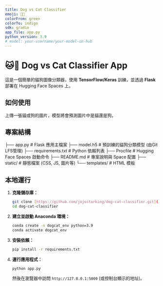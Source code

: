 ```yaml
---
title: Dog vs Cat Classifier
emoji: 🐶🐱
colorFrom: green
colorTo: indigo
sdk: gradio
app_file: app.py 
python_version: 3.9 
# model: your-username/your-model-on-hub 
---
```


# 🐱🐶 Dog vs Cat Classifier App

這是一個簡單的貓狗圖像分類器，使用 **TensorFlow/Keras** 訓練，並透過 **Flask** 部署在 Hugging Face Spaces 上。

## 如何使用

上傳一張貓或狗的圖片，模型將會預測圖片中是貓還是狗。

## 專案結構
├── app.py             # Flask 應用主檔案
├── model.h5           # 預訓練的貓狗分類模型 (由Git LFS管理)
├── requirements.txt   # Python 依賴列表
├── Procfile           # Hugging Face Spaces 啟動命令
├── README.md          # 專案說明與 Space 配置
├── static/            # 靜態檔案 (CSS, JS, 圖片等)
└── templates/         # HTML 模板

## 本地運行

1.  **克隆儲存庫：**
    ```bash
    git clone [https://github.com/jojostarking/dog-cat-classifier.git](https://github.com/jojostarking/dog-cat-classifier.git)
    cd dog-cat-classifier
    ```
2.  **建立並啟動 Anaconda 環境：**
    ```bash
    conda create -n dogcat_env python=3.9
    conda activate dogcat_env
    ```
3.  **安裝依賴：**
    ```bash
    pip install -r requirements.txt
    ```
4.  **運行應用程式：**
    ```bash
    python app.py
    ```
    然後在瀏覽器中訪問 `http://127.0.0.1:5000` (或控制台顯示的地址)。